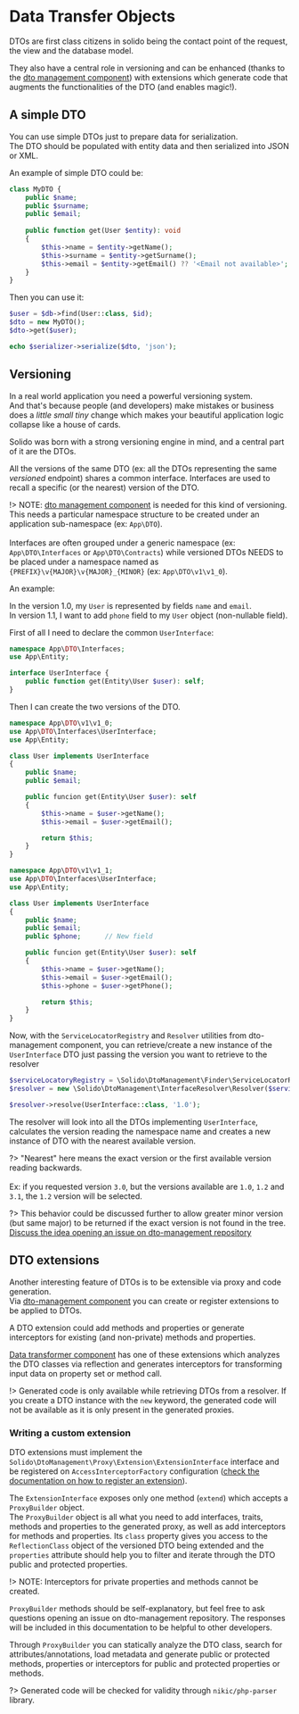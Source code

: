 # Data Transfer Objects

DTOs are first class citizens in solido being the contact point of the request, the view and the database model.

They also have a central role in versioning and can be enhanced (thanks to the [dto management component](./dto-management.md))
with extensions which generate code that augments the functionalities of the DTO (and enables magic!).

## A simple DTO

You can use simple DTOs just to prepare data for serialization.  
The DTO should be populated with entity data and then serialized into JSON or XML.

An example of simple DTO could be:

```php
class MyDTO {
    public $name;
    public $surname;
    public $email;
    
    public function get(User $entity): void
    {
        $this->name = $entity->getName();
        $this->surname = $entity->getSurname();
        $this->email = $entity->getEmail() ?? '<Email not available>';
    }
}
```

Then you can use it:

```php
$user = $db->find(User::class, $id);
$dto = new MyDTO();
$dto->get($user);

echo $serializer->serialize($dto, 'json');
```

## Versioning

In a real world application you need a powerful versioning system.  
And that's because people (and developers) make mistakes or business does a *little small tiny* change which
makes your beautiful application logic collapse like a house of cards.

Solido was born with a strong versioning engine in mind, and a central part of it are the DTOs.

All the versions of the same DTO (ex: all the DTOs representing the same *versioned* endpoint) shares a common interface.
Interfaces are used to recall a specific (or the nearest) version of the DTO.

!> NOTE: [dto management component](./dto-management.md) is needed for this kind of versioning.  
This needs a particular namespace structure to be created under an application sub-namespace (ex: `App\DTO`).<br><br>
Interfaces are often grouped under a generic namespace (ex: `App\DTO\Interfaces` or `App\DTO\Contracts`) while
versioned DTOs NEEDS to be placed under a namespace named as `{PREFIX}\v{MAJOR}\v{MAJOR}_{MINOR}` (ex: `App\DTO\v1\v1_0`).

An example:

In the version 1.0, my `User` is represented by fields `name` and `email`.  
In version 1.1, I want to add `phone` field to my `User` object (non-nullable field).

First of all I need to declare the common `UserInterface`:

```php
namespace App\DTO\Interfaces;
use App\Entity;

interface UserInterface {
    public function get(Entity\User $user): self;
}
```

Then I can create the two versions of the DTO.

```php
namespace App\DTO\v1\v1_0;
use App\DTO\Interfaces\UserInterface;
use App\Entity;

class User implements UserInterface
{
    public $name;
    public $email;

    public funcion get(Entity\User $user): self
    {
        $this->name = $user->getName();
        $this->email = $user->getEmail();

        return $this;
    }
}
```

```php
namespace App\DTO\v1\v1_1;
use App\DTO\Interfaces\UserInterface;
use App\Entity;

class User implements UserInterface
{
    public $name;
    public $email;
    public $phone;      // New field

    public funcion get(Entity\User $user): self
    {
        $this->name = $user->getName();
        $this->email = $user->getEmail();
        $this->phone = $user->getPhone();

        return $this;
    }
}
```

Now, with the `ServiceLocatorRegistry` and `Resolver` utilities from dto-management component, you can retrieve/create
a new instance of the `UserInterface` DTO just passing the version you want to retrieve to the resolver

```php
$serviceLocatoryRegistry = \Solido\DtoManagement\Finder\ServiceLocatorRegistry::createFromNamespace('App\DTO');
$resolver = new \Solido\DtoManagement\InterfaceResolver\Resolver($serviceLocatorRegistry);

$resolver->resolve(UserInterface::class, '1.0');
```

The resolver will look into all the DTOs implementing `UserInterface`, calculates the version reading the namespace name
and creates a new instance of DTO with the nearest available version.

?> "Nearest" here means the exact version or the first available version reading backwards.<br><br>
Ex: if you requested version `3.0`, but the versions available are `1.0`, `1.2` and `3.1`, the `1.2` version will be selected.

?> This behavior could be discussed further to allow greater minor version (but same major) to be returned if
the exact version is not found in the tree. [Discuss the idea opening an issue on dto-management repository](https://github.com/solid-o/dto-management/issues)

## DTO extensions

Another interesting feature of DTOs is to be extensible via proxy and code generation.  
Via [dto-management component](./dto-management.md) you can create or register extensions to be applied to DTOs.

A DTO extension could add methods and properties or generate interceptors for existing
(and non-private) methods and properties.

[Data transformer component](./data-transformers.md) has one of these extensions which analyzes the DTO classes
via reflection and generates interceptors for transforming input data on property set or method call.

!> Generated code is only available while retrieving DTOs from a resolver. If you create a DTO instance with the `new`
keyword, the generated code will not be available as it is only present in the generated proxies.

### Writing a custom extension

DTO extensions must implement the `Solido\DtoManagement\Proxy\Extension\ExtensionInterface` interface and be registered
on `AccessInterceptorFactory` configuration ([check the documentation on how to register an extension](./dto-management.md?id=how-to-use-dto-extensions)).

The `ExtensionInterface` exposes only one method (`extend`) which accepts a `ProxyBuilder` object.  
The `ProxyBuilder` object is all what you need to add interfaces, traits, methods and properties to the generated proxy,
as well as add interceptors for methods and properties. Its `class` property gives you access to the `ReflectionClass`
object of the versioned DTO being extended and the `properties` attribute should help you to filter and iterate through
the DTO public and protected properties.

!> NOTE: Interceptors for private properties and methods cannot be created.

`ProxyBuilder` methods should be self-explanatory, but feel free to ask questions opening an issue on
dto-management repository. The responses will be included in this documentation to be helpful to other developers.

Through `ProxyBuilder` you can statically analyze the DTO class, search for attributes/annotations, load metadata
and generate public or protected methods, properties or interceptors for public and protected properties or methods.

?> Generated code will be checked for validity through `nikic/php-parser` library.
